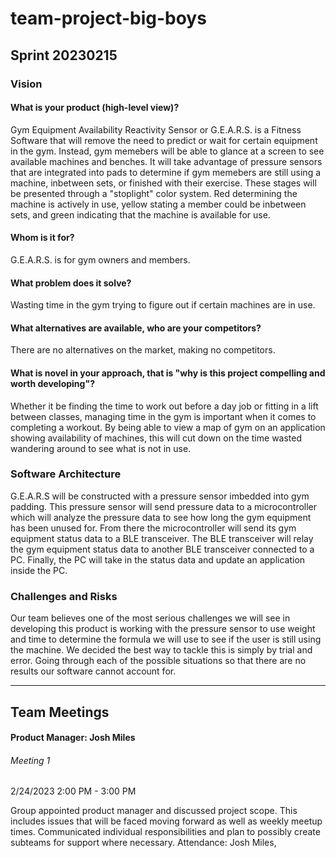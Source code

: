 # team-project-big-boys
## Sprint 20230215

### Vision
#### What is your product (high-level view)?
Gym Equipment Availability Reactivity Sensor or G.E.A.R.S. is a Fitness Software that will remove the need to predict or wait for certain equipment in the gym. Instead, gym memebers will be able to glance at a screen to see available machines and benches. It will take advantage of pressure sensors that are integrated into pads to determine if gym memebers are still using a machine, inbetween sets, or finished with their exercise. These stages will be presented through a "stoplight" color system. Red determining the machine is actively in use, yellow stating a member could be inbetween sets, and green indicating that the machine is available for use.
#### Whom is it for?
G.E.A.R.S. is for gym owners and members.
#### What problem does it solve?
Wasting time in the gym trying to figure out if certain machines are in use.
#### What alternatives are available, who are your competitors?
There are no alternatives on the market, making no competitors.
#### What is novel in your approach, that is "why is this project compelling and worth developing"?
Whether it be finding the time to work out before a day job or fitting in a lift between classes, managing time in the gym is important when it comes to completing a workout. By being able to view a map of gym on an application showing availability of machines, this will cut down on the time wasted wandering around to see what is not in use.
### Software Architecture
G.E.A.R.S will be constructed with a pressure sensor imbedded into gym padding. This pressure sensor will send pressure data to a microcontroller which will analyze the pressure data to see how long the gym equipment has been unused for. From there the microcontroller will send its gym equipment status data to a BLE transceiver. The BLE transceiver will relay the gym equipment status data to another BLE transceiver connected to a PC. Finally, the PC will take in the status data and update an application inside the PC.

### Challenges and Risks
Our team believes one of the most serious challenges we will see in developing this product is working with the pressure sensor to use weight and time to determine the formula we will use to see if the user is still using the machine. We decided the best way to tackle this is simply by trial and error. Going through each of the possible situations so that there are no results our software cannot account for.

___
## Team Meetings
#### Product Manager: Josh Miles

###### Meeting 1
2/24/2023
2:00 PM - 3:00 PM

Group appointed product manager and discussed project scope.  This includes issues that will be faced moving forward as well as weekly meetup times.  Communicated individual responsibilities and plan to possibly create subteams for support where necessary.
Attendance: Josh Miles, 
